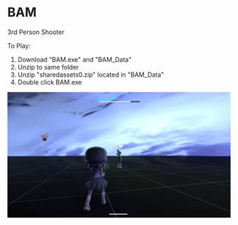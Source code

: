 # BAM
3rd Person Shooter

To Play:<br />
1) Download "BAM.exe" and "BAM_Data"<br />
2) Unzip to same folder<br />
3) Unzip "sharedassets0.zip" located in "BAM_Data"<br />
4) Double click BAM.exe<br />


![Alt text](https://github.com/hanwang92/BAM/blob/master/BAM.png)
